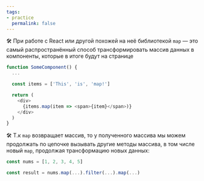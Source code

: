 ```yaml
---
tags:
- practice
  permalink: false
---
```


🛠 При работе с React или другой похожей на неё библиотекой `map` — это самый распространённый способ трансформировать массив данных в компоненты, которые в итоге будут на странице

```js
function SomeComponent() {
  ...

  const items = ['This', 'is', 'map!']

  return (
    <div>
      {items.map(item => <span>{item}</span>)}
    </div>
  )
}
```

🛠 Т.к `map` возвращает массив, то у полученного массива мы можем продолжать по цепочке вызывать другие методы массива, в том числе новый `map`, продолжая трансформацию новых данных:

```js
const nums = [1, 2, 3, 4, 5]

const result = nums.map(...).filter(...).map(...)
```

